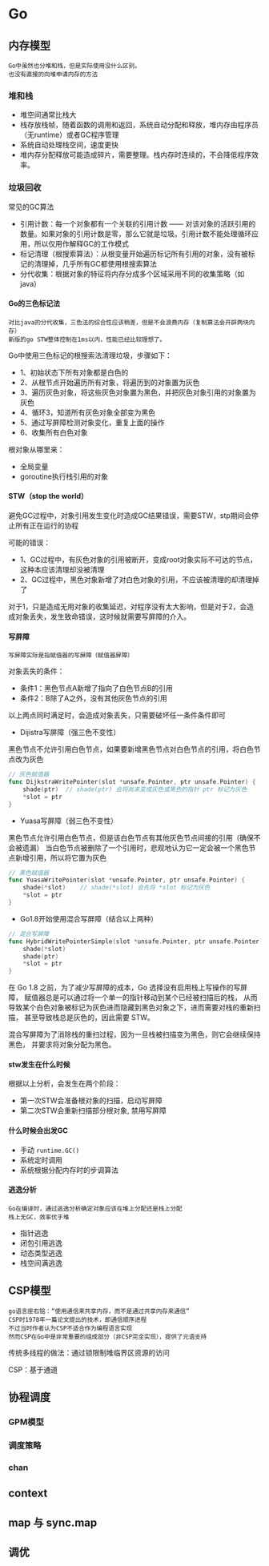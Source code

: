 # Go

## 内存模型

    Go中虽然也分堆和栈，但是实际使用没什么区别。
    也没有直接的向堆申请内存的方法

### 堆和栈

- 堆空间通常比栈大
- 栈存放栈帧，随着函数的调用和返回，系统自动分配和释放，堆内存由程序员（无runtime）或者GC程序管理
- 系统自动处理栈空间，速度更快
- 堆内存分配释放可能造成碎片，需要整理。栈内存时连续的，不会降低程序效率。

### 垃圾回收

常见的GC算法

- 引用计数：每一个对象都有一个关联的引用计数 —— 对该对象的活跃引用的数量。如果对象的引用计数是零，那么它就是垃圾。引用计数不能处理循环应用，所以仅用作解释GC的工作模式
- 标记清理（根搜索算法）：从根变量开始遍历标记所有引用的对象，没有被标记的清理掉，几乎所有GC都使用根搜索算法
- 分代收集：根据对象的特征将内存分成多个区域采用不同的收集策略（如java）

#### Go的三色标记法

    对比java的分代收集，三色法的综合性应该稍差，但是不会浪费内存（复制算法会开辟两块内存）
    新版的go STW整体控制在1ms以内，性能已经比较理想了。

Go中使用三色标记的根搜索法清理垃圾，步骤如下：

- 1、初始状态下所有对象都是白色的
- 2、从根节点开始遍历所有对象，将遍历到的对象置为灰色
- 3、遍历灰色对象，将这些灰色对象置为黑色，并把灰色对象引用的对象置为灰色
- 4、循环3，知道所有灰色对象全部变为黑色
- 5、通过写屏障检测对象变化，重复上面的操作
- 6、收集所有白色对象

根对象从哪里来：

- 全局变量
- goroutine执行栈引用的对象

#### STW（stop the world）

避免GC过程中，对象引用发生变化时造成GC结果错误，需要STW，stp期间会停止所有正在运行的协程

可能的错误：

- 1、GC过程中，有灰色对象的引用被断开，变成root对象实际不可达的节点，这种本应该清理却没被清理
- 2、GC过程中，黑色对象新增了对白色对象的引用，不应该被清理的却清理掉了

对于1，只是造成无用对象的收集延迟，对程序没有太大影响，但是对于2，会造成对象丢失，发生致命错误，这时候就需要写屏障的介入。

#### 写屏障

    写屏障实际是指赋值器的写屏障（赋值器屏障）

对象丢失的条件：

- 条件1：黑色节点A新增了指向了白色节点B的引用
- 条件2：B除了A之外，没有其他灰色节点的引用

以上两点同时满足时，会造成对象丢失，只需要破坏任一条件条件即可

- Dijistra写屏障（强三色不变性）

黑色节点不允许引用白色节点，如果要新增黑色节点对白色节点的引用，将白色节点改为灰色

```go
// 灰色赋值器
func DijkstraWritePointer(slot *unsafe.Pointer, ptr unsafe.Pointer) {
    shade(ptr)  // shade(ptr) 会将尚未变成灰色或黑色的指针 ptr 标记为灰色
    *slot = ptr
}
```

- Yuasa写屏障（弱三色不变性）

黑色节点允许引用白色节点，但是该白色节点有其他灰色节点间接的引用（确保不会被遗漏） 当白色节点被删除了一个引用时，悲观地认为它一定会被一个黑色节点新增引用，所以将它置为灰色

```go
// 黑色赋值器
func YuasaWritePointer(slot *unsafe.Pointer, ptr unsafe.Pointer) {
    shade(*slot)    // shade(*slot) 会先将 *slot 标记为灰色
    *slot = ptr
}
```

- Go1.8开始使用混合写屏障（结合以上两种）

```go
// 混合写屏障
func HybridWritePointerSimple(slot *unsafe.Pointer, ptr unsafe.Pointer) {
	shade(*slot)
	shade(ptr)
	*slot = ptr
}
```

在 Go 1.8 之前，为了减少写屏障的成本，Go 选择没有启用栈上写操作的写屏障， 赋值器总是可以通过将一个单一的指针移动到某个已经被扫描后的栈， 从而导致某个白色对象被标记为灰色进而隐藏到黑色对象之下，进而需要对栈的重新扫描， 甚至导致栈总是灰色的，因此需要 STW。

混合写屏障为了消除栈的重扫过程，因为一旦栈被扫描变为黑色，则它会继续保持黑色， 并要求将对象分配为黑色。

#### stw发生在什么时候

根据以上分析，会发生在两个阶段：

- 第一次STW会准备根对象的扫描，启动写屏障
- 第二次STW会重新扫描部分根对象, 禁用写屏障

#### 什么时候会出发GC

- 手动 `runtime.GC()`
- 系统定时调用
- 系统根据分配内存时的步调算法

#### 逃逸分析

    Go在编译时，通过逃逸分析确定对象应该在堆上分配还是栈上分配
    栈上无GC，效率优于堆

- 指针逃逸
- 闭包引用逃逸
- 动态类型逃逸
- 栈空间满逃逸

## CSP模型

    go语言座右铭：“使用通信来共享内存，而不是通过共享内存来通信”
    CSP时1978年一篇论文提出的技术，即通信顺序进程
    不过当时作者认为CSP不适合作为编程语言实现
    然而CSP在Go中是非常重要的组成部分（非CSP完全实现），提供了元语支持

传统多线程的做法：通过锁限制堆临界区资源的访问

CSP：基于通道

## 协程调度

### GPM模型

### 调度策略

### chan

## context

## map 与 sync.map

## 调优